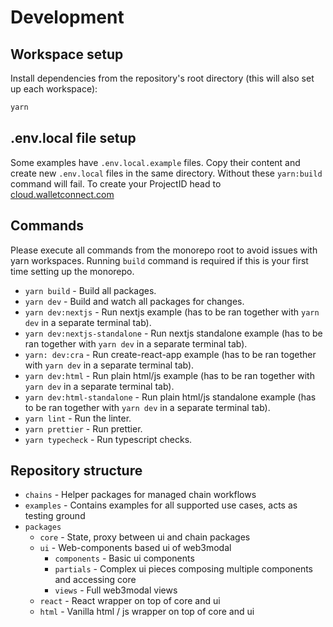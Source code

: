# Development

## Workspace setup

Install dependencies from the repository's root directory (this will also set up each workspace):

```bash
yarn
```

## .env.local file setup

Some examples have `.env.local.example` files. Copy their content and create new `.env.local` files in the same directory.
Without these `yarn:build` command will fail. To create your ProjectID head to [cloud.walletconnect.com](https://cloud.walletconnect.com/)

## Commands

Please execute all commands from the monorepo root to avoid issues with yarn workspaces. Running `build` command is required if this is your first time setting up the monorepo.

- `yarn build` - Build all packages.
- `yarn dev` - Build and watch all packages for changes.
- `yarn dev:nextjs` - Run nextjs example (has to be ran together with `yarn dev` in a separate terminal tab).
- `yarn dev:nextjs-standalone` - Run nextjs standalone example (has to be ran together with `yarn dev` in a separate terminal tab).
- `yarn: dev:cra` - Run create-react-app example (has to be ran together with `yarn dev` in a separate terminal tab).
- `yarn dev:html` - Run plain html/js example (has to be ran together with `yarn dev` in a separate terminal tab).
- `yarn dev:html-standalone` - Run plain html/js standalone example (has to be ran together with `yarn dev` in a separate terminal tab).
- `yarn lint` - Run the linter.
- `yarn prettier` - Run prettier.
- `yarn typecheck` - Run typescript checks.

## Repository structure

- `chains` - Helper packages for managed chain workflows
- `examples` - Contains examples for all supported use cases, acts as testing ground
- `packages`
  - `core` - State, proxy between ui and chain packages
  - `ui` - Web-components based ui of web3modal
    - `components` - Basic ui components
    - `partials` - Complex ui pieces composing multiple components and accessing core
    - `views` - Full web3modal views
  - `react` - React wrapper on top of core and ui
  - `html` - Vanilla html / js wrapper on top of core and ui

